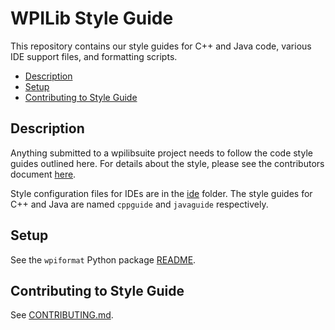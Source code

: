 # WPILib Style Guide

This repository contains our style guides for C++ and Java code, various IDE support files, and formatting scripts.

- [Description](#description)
- [Setup](#setup)
- [Contributing to Style Guide](#contributing-to-style-guide)

## Description

Anything submitted to a wpilibsuite project needs to follow the code style guides outlined here. For details about the style, please see the contributors document [here](CONTRIBUTING.md#coding-guidelines).

Style configuration files for IDEs are in the [ide](ide) folder. The style guides for C++ and Java are named `cppguide` and `javaguide` respectively.

## Setup

See the `wpiformat` Python package [README](wpiformat/README.md).

## Contributing to Style Guide

See [CONTRIBUTING.md](CONTRIBUTING.md).
